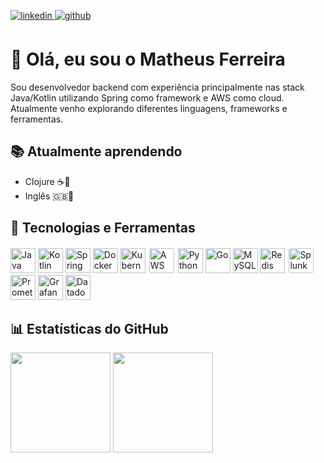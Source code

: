 <p align="left">
  <a href="https://www.linkedin.com/in/matheus-f-70b1981a6/" target="_blank">
    <img src=https://img.shields.io/badge/linkedin-%231E77B5.svg?&style=for-the-badge&logo=linkedin&logoColor=white
        alt=linkedin style="margin-bottom: 6px;" />
  </a>
  <a href="https://github.com/matheusfdsilva" target="_blank">
      <img src=https://img.shields.io/badge/github-%2324292e.svg?&style=for-the-badge&logo=github&logoColor=white
        alt=github style="margin-bottom: 6px;" />
  </a>
</p>
  
# 👋 Olá, eu sou o Matheus Ferreira  

Sou desenvolvedor backend com experiência principalmente nas stack Java/Kotlin utilizando Spring como framework e AWS como cloud.  
Atualmente venho explorando diferentes linguagens, frameworks e ferramentas.  

## 📚 Atualmente aprendendo  
- Clojure ☕🌿  
- Inglês 🇬🇧📖 

## 🚀 Tecnologias e Ferramentas  

<p align="left">
  <img src="https://cdn.jsdelivr.net/gh/devicons/devicon/icons/java/java-original.svg" width="40" height="40" title="Java" />
  <img src="https://cdn.jsdelivr.net/gh/devicons/devicon/icons/kotlin/kotlin-original.svg" width="40" height="40" title="Kotlin" />
  <img src="https://cdn.jsdelivr.net/gh/devicons/devicon/icons/spring/spring-original.svg" width="40" height="40" title="Spring" />
  <img src="https://cdn.jsdelivr.net/gh/devicons/devicon/icons/docker/docker-original.svg" width="40" height="40" title="Docker" />
  <img src="https://cdn.jsdelivr.net/gh/devicons/devicon/icons/kubernetes/kubernetes-plain.svg" width="40" height="40" title="Kubernetes" />
  <img src="https://www.vectorlogo.zone/logos/amazon_aws/amazon_aws-ar21.svg" height="40" title="AWS" style="background:white; padding:2px; border-radius:5px;" />
  <img src="https://cdn.jsdelivr.net/gh/devicons/devicon/icons/python/python-original.svg" width="40" height="40" title="Python" />
  <img src="https://cdn.jsdelivr.net/gh/devicons/devicon/icons/go/go-original.svg" width="40" height="40" title="Go" />
  <img src="https://cdn.jsdelivr.net/gh/devicons/devicon/icons/mysql/mysql-original.svg" width="40" height="40" title="MySQL" />
  <img src="https://cdn.jsdelivr.net/gh/devicons/devicon/icons/redis/redis-original.svg" width="40" height="40" title="Redis" />
  <img src="https://www.vectorlogo.zone/logos/splunk/splunk-ar21.svg" height="40" title="Splunk" style="background:white; padding:2px; border-radius:5px;" />
  <img src="https://cdn.jsdelivr.net/gh/devicons/devicon/icons/prometheus/prometheus-original.svg" width="40" height="40" title="Prometheus" />
  <img src="https://cdn.jsdelivr.net/gh/devicons/devicon/icons/grafana/grafana-original.svg" width="40" height="40" title="Grafana" />
  <img src="https://www.vectorlogo.zone/logos/datadoghq/datadoghq-ar21.svg" height="40" title="Datadog" />
</p>  


## 📊 Estatísticas do GitHub  

<p align="left">
  <img height="160em" src="https://github-readme-stats.vercel.app/api?username=matheusfdsilva&show_icons=true&theme=dracula" />
  <img height="160em" src="https://github-readme-stats.vercel.app/api/top-langs/?username=matheusfdsilva&layout=compact&theme=dracula" />
</p> 
